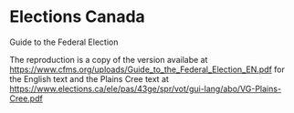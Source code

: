 # Elections Canada

Guide to the Federal Election

The reproduction is a copy of the version availabe at https://www.cfms.org/uploads/Guide_to_the_Federal_Election_EN.pdf for the English text and the Plains Cree text at https://www.elections.ca/ele/pas/43ge/spr/vot/gui-lang/abo/VG-Plains-Cree.pdf

